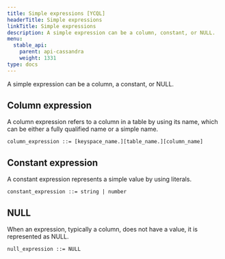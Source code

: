 ```yaml
---
title: Simple expressions [YCQL]
headerTitle: Simple expressions
linkTitle: Simple expressions
description: A simple expression can be a column, constant, or NULL.
menu:
  stable_api:
    parent: api-cassandra
    weight: 1331
type: docs
---
```


A simple expression can be a column, a constant, or NULL.

## Column expression

A column expression refers to a column in a table by using its name, which can be either a fully qualified name or a simple name.

```
column_expression ::= [keyspace_name.][table_name.][column_name]
```

## Constant expression

A constant expression represents a simple value by using literals.

```
constant_expression ::= string | number
```

## NULL

When an expression, typically a column, does not have a value, it is represented as NULL.

```
null_expression ::= NULL
```
